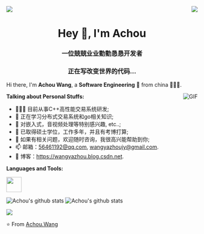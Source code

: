 <p>
  <a href="https://count.getloli.com/"><img src="https://count.getloli.com/get/@:iwxyi"></a>
  <img src="https://weather-icon.journeyad.repl.co/@hangzhou?v=1" align="right">
</p>

<h1 align="center">Hey 👋, I'm Achou</h1>
<h3 align="center">一位兢兢业业勤勤恳恳开发者</h3>
<h3 align="center">正在写改变世界的代码...</h3>

<!-- ![Github Stats](https://github-readme-stats.vercel.app/api?username=iwxyi&bg_color=30,e96443,904e95&title_color=fff&text_color=fff) -->

Hi there, I'm **Achou Wang**, a **Software Engineering** 🚀 from china 👨🏽‍💼. 

  <img align="right" alt="GIF" src="https://i.pinimg.com/originals/e4/26/70/e426702edf874b181aced1e2fa5c6cde.gif" />

**Talking about Personal Stuffs:**

- 👨🏽‍💻 目前从事C++高性能交易系统研发;
- 🌱 正在学习分布式交易系统和go相关知识; 
- 🤔 对嵌入式，音视频处理等特别感兴趣, etc..;
- 💼 已取得硕士学位，工作多年，并且有考博打算;
- 💬 如果有相关问题，欢迎随时咨询，我很高兴能帮助到你;
- 📫 邮箱：56461192@qq.com, wangyazhoujy@gmail.com.
- 📝 博客：https://wangyazhou.blog.csdn.net.


**Languages and Tools:**  

<code><img height="40" src="https://upload.wikimedia.org/wikipedia/commons/1/18/ISO_C%2B%2B_Logo.svg"></code>


![Achou's github stats](https://github-readme-stats.vercel.app/api?username=zzu-andrew&show_icons=true&hide_border=true)
![Achou's github stats](https://github-readme-stats.vercel.app/api/top-langs/?username=zzu-andrew&show_icons=true&hide_border=true)



<picture>
  <source
    srcset="https://github-readme-stats.vercel.app/api?username=anuraghazra&show_icons=true&theme=dark"
    media="(prefers-color-scheme: dark)"
  />
  <source
    srcset="https://github-readme-stats.vercel.app/api?username=anuraghazra&show_icons=true"
    media="(prefers-color-scheme: light), (prefers-color-scheme: no-preference)"
  />
  <img src="https://github-readme-stats.vercel.app/api?username=anuraghazra&show_icons=true" />
</picture>



⭐️ From [Achou.Wang](https://github.com/zzu-andrew)


<!---
zzu-andrew/zzu-andrew is a ✨ special ✨ repository because its `README.md` (this file) appears on your GitHub profile.
You can click the Preview link to take a look at your changes.
--->
